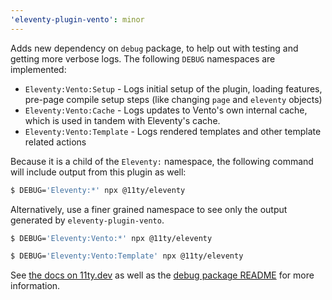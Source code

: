 ```yaml
---
'eleventy-plugin-vento': minor
---
```


Adds new dependency on `debug` package, to help out with testing and getting more verbose logs. The following `DEBUG` namespaces are implemented:

- `Eleventy:Vento:Setup` - Logs initial setup of the plugin, loading features, pre-page compile setup steps (like changing `page` and `eleventy` objects)
- `Eleventy:Vento:Cache` - Logs updates to Vento's own internal cache, which is used in tandem with Eleventy's cache.
- `Eleventy:Vento:Template` - Logs rendered templates and other template related actions

Because it is a child of the `Eleventy:` namespace, the following command will include output from this plugin as well:

```sh
$ DEBUG='Eleventy:*' npx @11ty/eleventy
```

Alternatively, use a finer grained namespace to see only the output generated by `eleventy-plugin-vento`.

```sh
$ DEBUG='Eleventy:Vento:*' npx @11ty/eleventy
```

```sh
$ DEBUG='Eleventy:Vento:Template' npx @11ty/eleventy
```

See [the docs on 11ty.dev](https://www.11ty.dev/docs/debugging/) as well as the [debug package README](https://github.com/debug-js/debug/blob/master/README.md) for more information.
